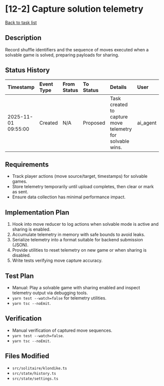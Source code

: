 # [12-2] Capture solution telemetry

[Back to task list](../tasks.md)

## Description
Record shuffle identifiers and the sequence of moves executed when a solvable game is solved, preparing payloads for sharing.

## Status History
| Timestamp | Event Type | From Status | To Status | Details | User |
| :-- | :-- | :-- | :-- | :-- | :-- |
| 2025-11-01 09:55:00 | Created | N/A | Proposed | Task created to capture move telemetry for solvable wins. | ai_agent |

## Requirements
- Track player actions (move source/target, timestamps) for solvable games.
- Store telemetry temporarily until upload completes, then clear or mark as sent.
- Ensure data collection has minimal performance impact.

## Implementation Plan
1. Hook into move reducer to log actions when solvable mode is active and sharing is enabled.
2. Accumulate telemetry in memory with safe bounds to avoid leaks.
3. Serialize telemetry into a format suitable for backend submission (JSON).
4. Provide utilities to reset telemetry on new game or when sharing is disabled.
5. Write tests verifying move capture accuracy.

## Test Plan
- Manual: Play a solvable game with sharing enabled and inspect telemetry output via debugging tools.
- `yarn test --watch=false` for telemetry utilities.
- `yarn tsc --noEmit`.

## Verification
- Manual verification of captured move sequences.
- `yarn test --watch=false`.
- `yarn tsc --noEmit`.

## Files Modified
- `src/solitaire/klondike.ts`
- `src/state/history.ts`
- `src/state/settings.ts`

